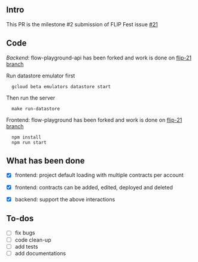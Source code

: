 ## Intro

This PR is the milestone #2 submission of FLIP Fest issue [#21](https://github.com/onflow/flip-fest/issues/21)

## Code

_Backend_: flow-playground-api has been forked and work is done on [flip-21 branch]()

Run datastore emulator first
```
  gcloud beta emulators datastore start
```

Then run the server
```
  make run-datastore
```


Frontend: flow-playground has been forked and work is done on [flip-21 branch]()

```
  npm install
  npm run start
```

## What has been done
- [x] frontend: project default loading with multiple contracts per account
- [x] frontend: contracts can be added, edited, deployed and deleted
- [x] backend: support the above interactions


## To-dos
- [ ] fix bugs
- [ ] code clean-up
- [ ] add tests
- [ ] add documentations

